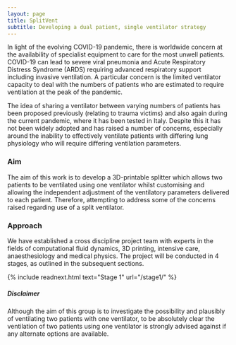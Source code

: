 ```yaml
---
layout: page
title: SplitVent
subtitle: Developing a dual patient, single ventilator strategy
---
```


In light of the evolving COVID-19 pandemic, there is worldwide concern at the availability of specialist equipment to care for the most unwell patients. COVID-19 can lead to severe viral pneumonia and Acute Respiratory Distress Syndrome (ARDS) requiring advanced respiratory support including invasive ventilation.
A particular concern is the limited ventilator capacity to deal with the numbers of patients who are estimated to require ventilation at the peak of the pandemic.

The idea of sharing a ventilator between varying numbers of patients has been proposed previously (relating to trauma victims) and also again during the current pandemic, where it has been tested in Italy. Despite this it has not been widely adopted and has raised a number of concerns, especially around the inability to effectively ventilate patients with differing lung physiology who will require differing ventilation parameters. 

### Aim

The aim of this work is to develop a 3D-printable splitter which allows two patients to be ventilated using one ventilator whilst customising and allowing the independent adjustment of the ventilatory parameters delivered to each patient. Therefore, attempting to address some of the concerns raised regarding use of a split ventilator.

### Approach

We have established a cross discipline project team with experts in the fields of computational fluid dynamics, 3D printing, intensive care, anaesthesiology and medical physics. The project will be conducted in 4 stages, as outlined in the subsequent sections.

{% include readnext.html text="Stage 1" url="/stage1/" %}

##### Disclaimer

<p class="text-muted">
Although the aim of this group is to investigate the possibility and plausibly of ventilating two patients with one ventilator, to be absolutely clear the ventilation of two patients using one ventilator is strongly advised against if any alternate options are available.
</p>

